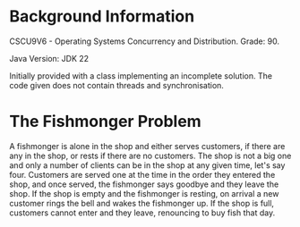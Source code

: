 # Background Information
CSCU9V6 - Operating Systems Concurrency and Distribution. Grade: 90.

Java Version: JDK 22

Initially provided with a class implementing an incomplete solution. The code given does not contain threads and synchronisation.
# The Fishmonger Problem
A fishmonger is alone in the shop and either serves customers, if there are any in the shop, or rests if there are no customers. 
The shop is not a big one and only a number of clients can be in the shop at any given time, let's say four. 
Customers are served one at the time in the order they entered the shop, and once served, the fishmonger says goodbye and they leave the shop. 
If the shop is empty and the fishmonger is resting, on arrival a new customer rings the bell and wakes the fishmonger up. 
If the shop is full, customers cannot enter and they leave, renouncing to buy fish that day.
